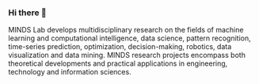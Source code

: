 ### Hi there 👋

MINDS Lab develops multidisciplinary research on the fields of machine learning and computational intelligence, data science, pattern recognition, time-series prediction, optimization, decision-making, robotics, data visualization and data mining. MINDS research projects encompass both theoretical developments and practical applications in engineering, technology and information sciences. 

